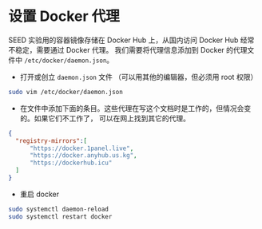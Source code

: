 # 设置 Docker 代理

SEED 实验用的容器镜像存储在 Docker Hub 上，从国内访问 Docker Hub 经常不稳定，需要通过 Docker 代理。
我们需要将代理信息添加到 Docker 的代理文件中 `/etc/docker/daemon.json`。

  - 打开或创立 `daemon.json` 文件 （可以用其他的编辑器，但必须用 root 权限）
  ```bash
  sudo vim /etc/docker/daemon.json
  ```

  - 在文件中添加下面的条目。这些代理在写这个文档时是工作的，但情况会变的。如果它们不工作了，
  可以在网上找到其它的代理。

  ```json
  {
    "registry-mirrors":[
        "https://docker.1panel.live",
        "https://docker.anyhub.us.kg",
        "https://dockerhub.icu"
    ]
  }
  ```

  - 重启 docker
  ```bash
  sudo systemctl daemon-reload
  sudo systemctl restart docker
  ```
